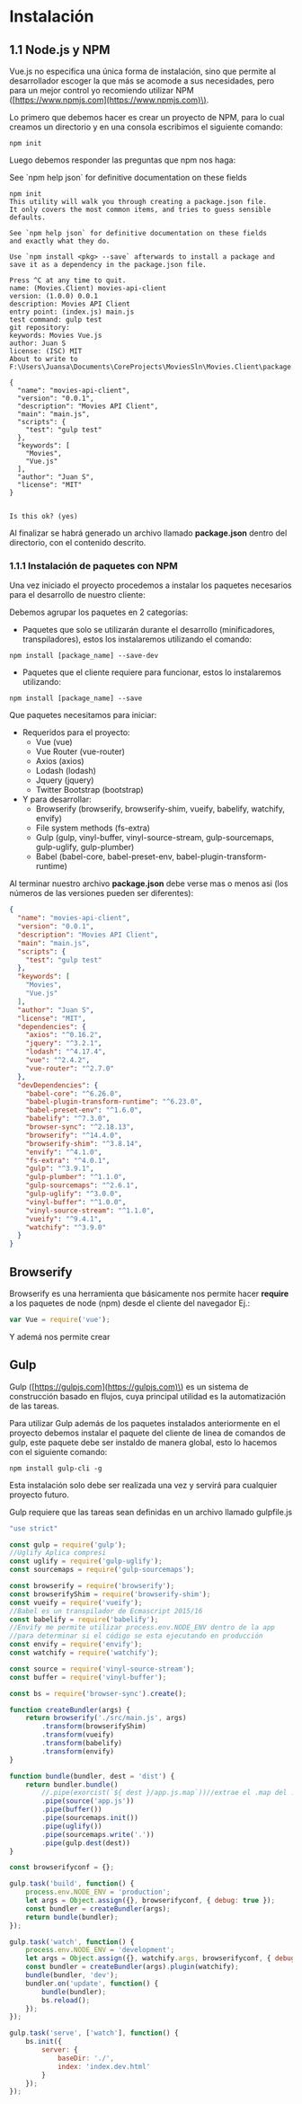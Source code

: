 # Instalación

## 1.1 Node.js y NPM

Vue.js no especifica una única forma de instalación, sino que permite al desarrollador escoger la que más se acomode a sus necesidades, pero para un mejor control yo recomiendo utilizar NPM \([https://www.npmjs.com](https://www.npmjs.com)\).

Lo primero que debemos hacer es crear un proyecto de NPM, para lo cual creamos un directorio y en una consola escribimos el siguiente comando:

```
npm init
```

Luego debemos responder las preguntas que npm nos haga:

See \`npm help json\` for definitive documentation on these fields

    npm init
    This utility will walk you through creating a package.json file.
    It only covers the most common items, and tries to guess sensible defaults.

    See `npm help json` for definitive documentation on these fields
    and exactly what they do.

    Use `npm install <pkg> --save` afterwards to install a package and
    save it as a dependency in the package.json file.

    Press ^C at any time to quit.
    name: (Movies.Client) movies-api-client
    version: (1.0.0) 0.0.1
    description: Movies API Client
    entry point: (index.js) main.js
    test command: gulp test
    git repository:
    keywords: Movies Vue.js
    author: Juan S
    license: (ISC) MIT
    About to write to F:\Users\Juansa\Documents\CoreProjects\MoviesSln\Movies.Client\package.json:

    {
      "name": "movies-api-client",
      "version": "0.0.1",
      "description": "Movies API Client",
      "main": "main.js",
      "scripts": {
        "test": "gulp test"
      },
      "keywords": [
        "Movies",
        "Vue.js"
      ],
      "author": "Juan S",
      "license": "MIT"
    }


    Is this ok? (yes)

Al finalizar se habrá generado un archivo llamado **package.json** dentro del directorio, con el contenido descrito.

### 1.1.1 Instalación de paquetes con NPM

Una vez iniciado el proyecto procedemos a instalar los paquetes necesarios para el desarrollo de nuestro cliente:

Debemos agrupar los paquetes en 2 categorías:

* Paquetes que solo se utilizarán durante el desarrollo \(minificadores, transpiladores\), estos los instalaremos utilizando el comando: 

```
npm install [package_name] --save-dev
```

* Paquetes que el cliente requiere para funcionar, estos lo instalaremos utilizando:

```
npm install [package_name] --save
```

Que paquetes necesitamos para iniciar:

* Requeridos para el proyecto:
  * Vue \(vue\)
  * Vue Router \(vue-router\)
  * Axios \(axios\)
  * Lodash \(lodash\)
  * Jquery \(jquery\)
  * Twitter Bootstrap \(bootstrap\)
* Y para desarrollar:
  * Browserify \(browserify, browserify-shim, vueify, babelify, watchify, envify\)
  * File system methods \(fs-extra\)
  * Gulp \(gulp, vinyl-buffer, vinyl-source-stream, gulp-sourcemaps, gulp-uglify, gulp-plumber\)
  * Babel \(babel-core, babel-preset-env, babel-plugin-transform-runtime\)

Al terminar nuestro archivo **package.json** debe verse mas o menos asi \(los números de las versiones pueden ser diferentes\):

```json
{
  "name": "movies-api-client",
  "version": "0.0.1",
  "description": "Movies API Client",
  "main": "main.js",
  "scripts": {
    "test": "gulp test"
  },
  "keywords": [
    "Movies",
    "Vue.js"
  ],
  "author": "Juan S",
  "license": "MIT",
  "dependencies": {
    "axios": "^0.16.2",
    "jquery": "^3.2.1",
    "lodash": "^4.17.4",
    "vue": "^2.4.2",
    "vue-router": "^2.7.0"
  },
  "devDependencies": {
    "babel-core": "^6.26.0",
    "babel-plugin-transform-runtime": "^6.23.0",
    "babel-preset-env": "^1.6.0",
    "babelify": "^7.3.0",
    "browser-sync": "^2.18.13",
    "browserify": "^14.4.0",
    "browserify-shim": "^3.8.14",
    "envify": "^4.1.0",
    "fs-extra": "^4.0.1",
    "gulp": "^3.9.1",
    "gulp-plumber": "^1.1.0",
    "gulp-sourcemaps": "^2.6.1",
    "gulp-uglify": "^3.0.0",
    "vinyl-buffer": "^1.0.0",
    "vinyl-source-stream": "^1.1.0",
    "vueify": "^9.4.1",
    "watchify": "^3.9.0"
  }
}
```

## Browserify

Browserify es una herramienta que básicamente nos permite hacer **require** a los paquetes de node \(npm\) desde el cliente del navegador Ej.:

```js
var Vue = require('vue');
```

Y ademá nos permite crear

## Gulp

Gulp \([https://gulpjs.com](https://gulpjs.com)\) es un sistema de construcción basado en flujos, cuya principal utilidad es la automatización de las tareas.

Para utilizar Gulp además de los paquetes instalados anteriormente en el proyecto debemos instalar el paquete del cliente de linea de comandos de gulp, este paquete debe ser instaldo de manera global, esto lo hacemos con el siguiente comando:

```
npm install gulp-cli -g
```

Esta instalación solo debe ser realizada una vez y servirá para cualquier proyecto futuro.

Gulp requiere que las tareas sean definidas en un archivo llamado gulpfile.js

```js
"use strict"

const gulp = require('gulp');
//Uglify Aplica compresi
const uglify = require('gulp-uglify');
const sourcemaps = require('gulp-sourcemaps');

const browserify = require('browserify');
const browserifyShim = require('browserify-shim');
const vueify = require('vueify');
//Babel es un transpilador de Ecmascript 2015/16
const babelify = require('babelify');
//Envify me permite utilizar process.env.NODE_ENV dentro de la app
//para determinar si el código se esta ejecutando en producción
const envify = require('envify');
const watchify = require('watchify');

const source = require('vinyl-source-stream');
const buffer = require('vinyl-buffer');

const bs = require('browser-sync').create();

function createBundler(args) {
    return browserify('./src/main.js', args)
        .transform(browserifyShim)
        .transform(vueify)
        .transform(babelify)
        .transform(envify)
}

function bundle(bundler, dest = 'dist') {
    return bundler.bundle()
        //.pipe(exorcist(`${ dest }/app.js.map`))//extrae el .map del .js
        .pipe(source('app.js'))
        .pipe(buffer())
        .pipe(sourcemaps.init())
        .pipe(uglify())
        .pipe(sourcemaps.write('.'))
        .pipe(gulp.dest(dest))
}

const browserifyconf = {};

gulp.task('build', function() {
    process.env.NODE_ENV = 'production';
    let args = Object.assign({}, browserifyconf, { debug: true });
    const bundler = createBundler(args);
    return bundle(bundler);
});

gulp.task('watch', function() {
    process.env.NODE_ENV = 'development';
    let args = Object.assign({}, watchify.args, browserifyconf, { debug: true });
    const bundler = createBundler(args).plugin(watchify);
    bundle(bundler, 'dev');
    bundler.on('update', function() {
        bundle(bundler);
        bs.reload();
    });
});

gulp.task('serve', ['watch'], function() {
    bs.init({
        server: {
            baseDir: './',
            index: 'index.dev.html'
        }
    });
});
```



